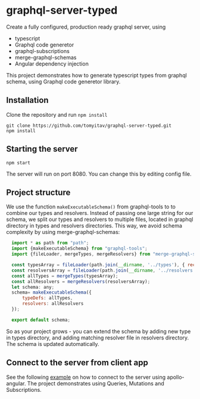 # graphql-server-typed

Create a fully configured, production ready graphql server, using

+ typescript
+ Graphql code generetor
+ graphql-subscriptions
+ merge-graphql-schemas
+ Angular dependency injection

This project demonstrates how to generate typescript types from graphql schema, using Graphql code generetor library.

## Installation

Clone the repository and run `npm install`

```
git clone https://github.com/tomyitav/graphql-server-typed.git
npm install
```

## Starting the server

```
npm start
```

The server will run on port 8080. You can change this by editing config file.

## Project structure

We use the function `makeExecutableSchema()` from graphql-tools to to combine our
types and resolvers. Instead of passing one large string for our schema, we
split our types and resolvers to multiple files, located in graphql directory in
types and resolvers directories. This way, we avoid schema complexity by using
merge-graphql-schemas:

```js
  import * as path from "path";
  import {makeExecutableSchema} from "graphql-tools";
  import {fileLoader, mergeTypes, mergeResolvers} from "merge-graphql-schemas";

  const typesArray = fileLoader(path.join(__dirname, '../types'), { recursive: true });
  const resolversArray = fileLoader(path.join(__dirname, '../resolvers'));
  const allTypes = mergeTypes(typesArray);
  const allResolvers = mergeResolvers(resolversArray);
  let schema: any;
  schema= makeExecutableSchema({
      typeDefs: allTypes,
      resolvers: allResolvers
  });

  export default schema;

```

So as your project grows - you can extend the schema by adding new type in types
directory, and adding matching resolver file in resolvers directory. The schema
is updated automatically.

## Connect to the server from client app

See the following [example](https://github.com/tomyitav/apollo-angular-client-starter) on how to connect to the server using apollo-angular.
The project demonstrates using Queries, Mutations and Subscriptions.

